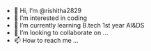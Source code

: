- 👋 Hi, I’m @rishitha2829
- 👀 I’m interested in coding 
- 🌱 I’m currently learning B.tech 1st year AI&DS
- 💞️ I’m looking to collaborate on ...
- 📫 How to reach me ...

<!---
rishitha2829/rishitha2829 is a ✨ special ✨ repository because its `README.md` (this file) appears on your GitHub profile.
You can click the Preview link to take a look at your changes.
--->
